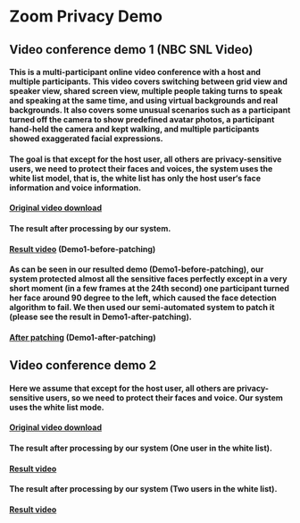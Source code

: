 # Zoom Privacy Demo
## Video conference demo 1 (NBC SNL Video)
#### This is a multi-participant online video conference with a host and multiple participants. This video covers switching between grid view and speaker view, shared screen view, multiple people taking turns to speak and speaking at the same time, and using virtual backgrounds and real backgrounds. It also covers some unusual scenarios such as a participant turned off the camera to show predefined avatar photos, a participant hand-held the camera and kept walking, and multiple participants showed exaggerated facial expressions. 
#### The goal is that except for the host user, all others are privacy-sensitive users, we need to protect their faces and voices, the system uses the white list model, that is, the white list has only the host user‘s face information and voice information.
#### [Original video download](https://raw.githubusercontent.com/paperdemo888/zoom_privacy/master/demo1/original.mp4 "Original video")
#### The result after processing by our system.
#### [Result video](https://raw.githubusercontent.com/paperdemo888/zoom_privacy/master/demo1/one_white_list_protection_result.mp4 "Result video") (Demo1-before-patching)
#### As can be seen in our resulted demo (Demo1-before-patching), our system protected almost all the sensitive faces perfectly except in a very short moment (in a few frames at the 24th second) one participant turned her face around 90 degree to the left, which caused the face detection algorithm to fail. We then used our semi-automated system to patch it (please see the result in Demo1-after-patching).
#### [After patching](https://raw.githubusercontent.com/paperdemo888/zoom_privacy/master/demo1/face_patch_at_25s.mp4 "After patching") (Demo1-after-patching)
## Video conference demo 2
#### Here we assume that except for the host user, all others are privacy-sensitive users, so we need to protect their faces and voice. Our system uses the white list mode.
#### [Original video download](https://raw.githubusercontent.com/paperdemo888/zoom_privacy/master/demo2/original.mp4 "Original video")
#### The result after processing by our system (One user in the white list).
#### [Result video](https://raw.githubusercontent.com/paperdemo888/zoom_privacy/master/demo2/one_white_list_protection_result.mp4 "Result video")
#### The result after processing by our system (Two users in the white list).
#### [Result video](https://raw.githubusercontent.com/paperdemo888/zoom_privacy/master/demo2/two_white_list_protection_result.mp4 "Result video")
